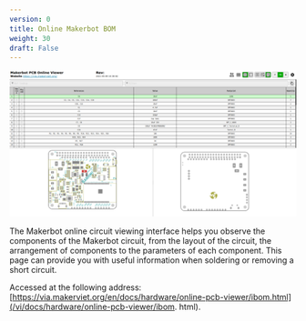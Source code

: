 ```yaml
---
version: 0
title: Online Makerbot BOM
weight: 30
draft: False
---
```


![](pcb.png)

The Makerbot online circuit viewing interface helps you observe the components of the Makerbot circuit, from the layout of the circuit, the arrangement of components to the parameters of each component. This page can provide you with useful information when soldering or removing a short circuit.

Accessed at the following address: [https://via.makerviet.org/en/docs/hardware/online-pcb-viewer/ibom.html](/vi/docs/hardware/online-pcb-viewer/ibom. html).